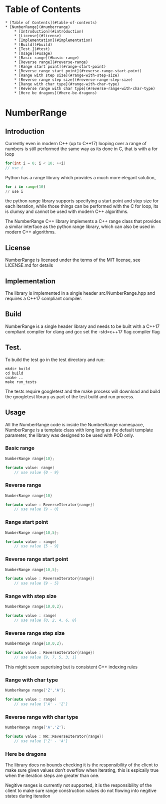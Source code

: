 Table of Contents
=================

    * [Table of Contents](#table-of-contents)
    * [NumberRange](#numberrange)
        * [Introduction](#introduction)
        * [License](#license)
        * [Implementation](#implementation)
        * [Build](#build)
        * [Test.](#test)
        * [Usage](#usage)
        * [Basic range](#basic-range)
        * [Reverse range](#reverse-range)
        * [Range start point](#range-start-point)
        * [Reverse range start point](#reverse-range-start-point)
        * [Range with step size](#range-with-step-size)
        * [Reverse range step size](#reverse-range-step-size)
        * [Range with char type](#range-with-char-type)
        * [Reverse range with char type](#reverse-range-with-char-type)
        * [Here be dragons](#here-be-dragons)


# NumberRange

## Introduction
Currently even in modern C++ (up to C++17) looping over a range of numbers is still performed the same way as its done in C, that is with a for loop

```cpp
for(int i = 0; i < 10; ++i)
// use i
```

Python has a range library which provides a much more elegant solution,

```python
for i in range(10)
// use i
```

the python range library supports specifying a start point and step size for each iteration, while those things can be performed with the C for loop, its is clumsy and cannot be used with modern C++ algorithms.

The NumberRange C++ library implements a C++ range class that provides a similar interface as the python range library, which can also be used in modern C++ algorithms.

## License
NumberRange is licensed under the terms of the MIT license, see LICENSE.md for details

## Implementation
The library is implemented in a single header src/NumberRange.hpp and requires a C++17 compliant compiler.

## Build
NumberRange is a single header library and needs to be built with a C++17 compliant compiler for clang and gcc set the -std=c++17 flag compiler flag

## Test.
To build the test go in the test directory and run:

```
mkdir build
cd build
cmake ..
make run_tests
```
The tests require googletest and the make process will download and build the googletest library as part of the test build and run process.

## Usage
All the NumberRange code is inside the NumberRange namespace, NumberRange is a template class with long long as the default template parameter, the library was designed to be used with POD only.

### Basic range

```cpp
NumberRange range{10};

for(auto value: range)
    // use value {0 - 9}
```

### Reverse range

```cpp
NumberRange range{10}

for(auto value : ReverseIterator{range})
    // use value {9 - 0}
```

### Range start point

```cpp
NumberRange range{10,5};

for(auto value : range)
    // use value {5 - 9}
```

### Reverse range start point

```cpp
NumberRange range{10,5};

for(auto value : ReverseIterator{range})
    // use value {9 - 5}
```

### Range with step size

```cpp
NumberRange range{10,0,2};

for(auto value : range)
    // use value {0, 2, 4, 6, 8}
```

### Reverse range step size

```cpp
NumberRange range{10,0,2};

for(auto value : ReverseIterator{range})
    // use value {9, 7, 5, 3, 1}
```

This might seem superising but is consistent C++ indexing rules

### Range with char type

```cpp
NumberRange range{'Z','A'};

for(auto value : range)
    // use value {'A' - 'Z'}
```

### Reverse range with char type

```cpp
NumberRange range{'A','Z'};

for(auto value : NR::ReverseIterator{range})
    // use value {'Z' - 'A'}
```

### Here be dragons
The library does no bounds checking it is the responsibility of the client to make sure 
given values don’t overflow when iterating, this is espically true when the iteration 
steps are greater than one.

Negitive ranges is currently not supported, it is the responsibility of the client 
to make sure range construction values do not flowing into negitive states during iteration
